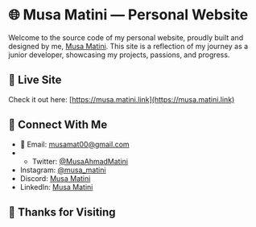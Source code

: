 # 🌐 Musa Matini — Personal Website

Welcome to the source code of my personal website, proudly built and designed by me, [Musa Matini](https://musa.matini.link). This site is a reflection of my journey as a junior developer, showcasing my projects, passions, and progress.

## 🔗 Live Site

Check it out here: [https://musa.matini.link](https://musa.matini.link)

## 🤝 Connect With Me

- 📧 Email: [musamat00@gmail.com](mailto:musamat00@gmail.com)
- - Twitter: [@MusaAhmadMatini](https://twitter.com/MusaAhmadMatini)  
- Instagram: [@musa_matini](https://www.instagram.com/musa_matini/)  
- Discord: [Musa Matini](https://discordapp.com/users/748620553530769440)  
- LinkedIn: [Musa Matini](https://www.linkedin.com/in/musamatini)

## 🙏 Thanks for Visiting
